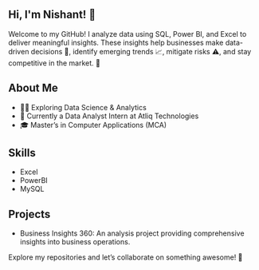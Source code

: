## Hi, I'm Nishant! 👋 

Welcome to my GitHub! I analyze data using SQL, Power BI, and Excel to deliver meaningful insights. These insights help businesses make data-driven decisions 🤔, identify emerging trends 📈, mitigate risks ⚠, and stay competitive in the market. 🚀

## About Me
- 👨‍💻 Exploring Data Science & Analytics
- 🌱 Currently a Data Analyst Intern at Atliq Technologies
- 🎓 Master’s in Computer Applications (MCA)

## Skills 
- Excel
- PowerBI
- MySQL

## Projects
- Business Insights 360: An analysis project providing comprehensive insights into business operations.



Explore my repositories and let’s collaborate on something awesome! 🚀

